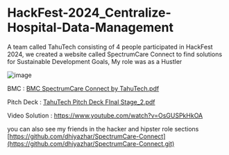 # HackFest-2024_Centralize-Hospital-Data-Management

A team called TahuTech consisting of 4 people participated in HackFest 2024, we created a website called SpectrumCare Connect to find solutions for Sustainable Development Goals, My role was as a Hustler

![image](https://github.com/user-attachments/assets/48e8a79f-489c-4dc6-82f9-ea53255f2d22)


BMC :
[BMC SpectrumCare Connect by TahuTech.pdf](https://github.com/user-attachments/files/17297901/BMC.SpectrumCare.Connect.by.TahuTech.pdf)

Pitch Deck :
[TahuTech Pitch Deck FInal Stage_2.pdf](https://github.com/user-attachments/files/17297816/TahuTech.Pitch.Deck.FInal.Stage_2.pdf)

Video Solution :
https://www.youtube.com/watch?v=OsGUSPkHkOA

you can also see my friends in the hacker and hipster role sections
[https://github.com/dhiyazhar/SpectrumCare-Connect](https://github.com/dhiyazhar/SpectrumCare-Connect.git)

